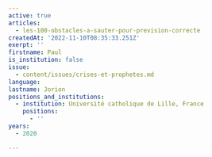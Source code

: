 ```yaml
---
active: true
articles:
  - les-100-obstacles-a-sauter-pour-prevision-correcte
createdAt: '2022-11-10T08:35:33.251Z'
exerpt: ''
firstname: Paul
is_institution: false
issue:
  - content/issues/crises-et-prophetes.md
language:
lastname: Jorion
positions_and_institutions:
  - institution: Université catholique de Lille, France
    positions:
      - ''
years:
  - 2020

---
```

